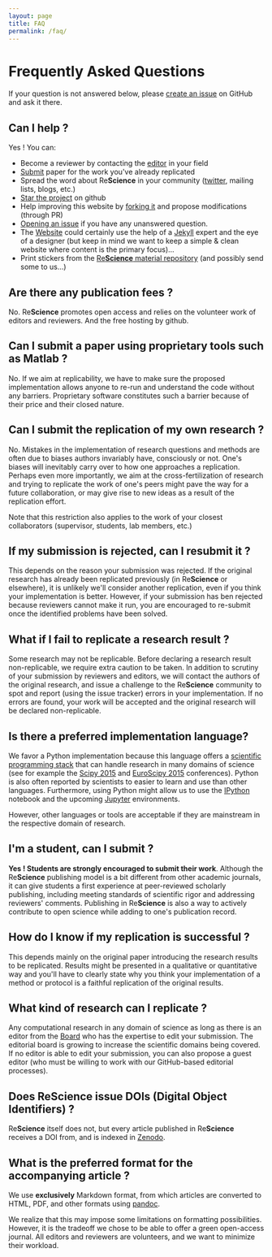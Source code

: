 ```yaml
---
layout: page
title: FAQ
permalink: /faq/
---
```


# Frequently Asked Questions

If your question is not answered below, please
[create an issue](https://github.com/ReScience/ReScience/issues) on GitHub and
ask it there.

## Can I help ?

Yes ! You can:

 * Become a reviewer by contacting the [editor](../board) in your field
 * [Submit](../write) paper for the work you've already replicated
 * Spread the word about Re**Science** in your community
   ([twitter](http://twitter.com/ReScienceEds), mailing lists, blogs, etc.)
 * [Star the project](https://github.com/ReScience/ReScience) on github
 * Help improving this website by
   [forking it](https://github.com/ReScience/rescience.github.io/fork) and
   propose modifications (through PR)
 * [Opening an issue](https://github.com/ReScience/ReScience/issues) if you
   have any unanswered question.
 * The [Website](https://github.com/ReScience/rescience.github.io) could certainly
   use the help of a [Jekyll](http://jekyllrb.com) expert and the eye of a
   designer (but keep in mind we want to keep a simple & clean website where
   content is the primary focus)...
 * Print stickers from the
   [Re**Science** material repository](https://github.com/ReScience/ReScience-material)
   (and possibly send some to us...)

## Are there any publication fees ?

No. Re**Science** promotes open access and relies on the volunteer work of
editors and reviewers. And the free hosting by github.


## Can I submit a paper using proprietary tools such as Matlab ?

No. If we aim at replicability, we have to make sure the proposed
implementation allows anyone to re-run and understand the code without any
barriers. Proprietary software constitutes such a barrier because of their
price and their closed nature.


## Can I submit the replication of my own research ?

No. Mistakes in the implementation of research questions and methods are often
due to biases authors invariably have, consciously or not. One's biases will
inevitably carry over to how one approaches a replication. Perhaps even more importantly,
we aim at the cross-fertilization of research and trying to replicate the work of one's
peers might pave the way for a future collaboration, or may give rise to new ideas as
a result of the replication effort.

Note that this restriction also applies to the work of your closest
collaborators (supervisor, students, lab members, etc.)


## If my submission is rejected, can I resubmit it ?

This depends on the reason your submission was rejected. If the
original research has already been replicated previously (in
Re**Science** or elsewhere), it is unlikely we'll consider another replication, even if you
think your implementation is better. However, if your submission has ben
rejected because reviewers cannot make it run, you are encouraged to re-submit
once the identified problems have been solved.


## What if I fail to replicate a research result ?

Some research may not be replicable. Before declaring a
research result non-replicable, we require extra caution to be taken. In addition
to scrutiny of your submission by reviewers and editors, we will contact the
authors of the original research, and issue a challenge to the Re**Science**
community to spot and report (using the issue tracker) errors in your implementation.
If no errors are found, your work will be accepted and
the original research will be declared non-replicable.


## Is there a preferred implementation language?

We favor a Python implementation because this language offers a
[scientific programming stack](http://www.scipy.org) that can handle research in many
domains of science (see for example the [Scipy 2015](http://scipy2015.scipy.org)
and [EuroScipy 2015](https://www.euroscipy.org/2015/) conferences). Python is
also often reported by scientists to easier to learn and use than other languages.
Furthermore, using Python might allow us to use
the [IPython](http://ipython.org) notebook and the upcoming
[Jupyter](https://jupyter.org) environments.

However, other languages or tools are acceptable if they are mainstream in the
respective domain of research.

## I'm a student, can I submit ?

**Yes ! Students are strongly encouraged to submit their work**. Although the
Re**Science** publishing model is a bit different from other academic journals,
it can give students a first experience at peer-reviewed scholarly publishing, including
meeting standards of scientific rigor and addressing reviewers' comments. Publishing
in Re**Science** is also a way to actively contribute to open science while adding to one's
publication record.


## How do I know if my replication is successful ?

This depends mainly on the original paper introducing the research results to be
replicated. Results might be presented in a qualitative or quantitative way and you'll have to
clearly state why you think your implementation of a method or protocol is a faithful replication
of the original results.


## What kind of research can I replicate ?

Any computational research in any domain of science as long as there is an
editor from the [Board](../Board) who has the expertise to edit your submission. The editorial
board is growing to increase the scientific domains being covered. If no editor is
able to edit your submission, you can also propose a guest editor (who must
be willing to work with our GitHub-based editorial processes).


## Does ReScience issue DOIs (Digital Object Identifiers) ?

Re**Science** itself does not, but every article published in Re**Science** receives a DOI from, and is
indexed in [Zenodo](https://zenodo.org/collection/user-rescience).


## What is the preferred format for the accompanying article ?

We use **exclusively** Markdown format, from which articles are converted to
HTML, PDF, and other formats using [pandoc](http://johnmacfarlane.net/pandoc/).

We realize that this may impose some limitations on formatting possibilities.
However, it is the tradeoff we chose to be able to offer a green open-access journal.
All editors and reviewers are volunteers, and we want to minimize their workload.
